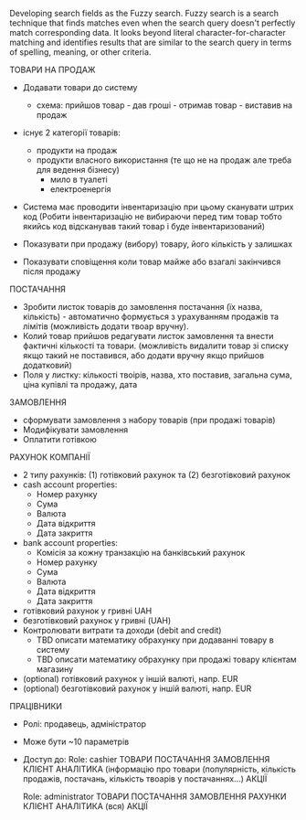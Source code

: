 Developing search fields as the Fuzzy search. Fuzzy search is a search technique that finds matches even when the search query doesn't perfectly match corresponding data. It looks beyond literal character-for-character matching and identifies results that are similar to the search query in terms of spelling, meaning, or other criteria.


ТОВАРИ НА ПРОДАЖ

- Додавати товари до систему
  - схема: прийшов товар - дав гроші - отримав товар - виставив на продаж
- існує 2 категорії товарів:
  - продукти на продаж
  - продукти власного використання (те що не на продаж але треба для ведення бізнесу)
    - мило в туалеті
    - електроенергія

- Система має проводити інвентаризацію при цьому сканувати штрих код (Робити інвентаризацію не вибираючи перед тим товар тобто якийсь код відсканував такий товар і буде інвентаризований)
- Показувати при продажу (вибору) товару, його кількість у залишках
- Показувати сповіщення коли товар майже або взагалі закінчився після продажу

ПОСТАЧАННЯ

- Зробити листок товарів до замовлення постачання (їх назва, кількість) - автоматично формується з урахуванням продажів та лімітів (можливість додати твоар вручну).
- Колий товар прийшов редагувати листок замовлення та внести фактичні кількості та товари. (можливість видалити товар зі списку якщо такий не поставився, або додати вручну якщо прийшов додатковий)
- Поля у листку: кількості твоірів, назва, хто поставив, загальна сума, ціна купівлі та продажу, дата

ЗАМОВЛЕННЯ

- сформувати замовлення з набору товарів (при продажі товарів)
- Модифікувати замовлення
- Оплатити готівкою

РАХУНОК КОМПАНІЇ

- 2 типу рахунків: (1) готівковий рахунок та (2) безготівковий рахунок
- cash account properties:
  - Номер рахунку
  - Сума
  - Валюта
  - Дата відкриття
  - Дата закриття
- bank account properties:
  - Комісія за кожну транзакцію на банківський рахунок
  - Номер рахунку
  - Сума
  - Валюта
  - Дата відкриття
  - Дата закриття
- готівковий рахунок у гривні UAH
- безготівковий рахунок у гривні (UAH)
- Контролювати витрати та доходи (debit and credit)
  - TBD описати математику обрахунку при додаванні товару в систему
  - TBD описати математику обрахунку при продажі товару клієнтам магазину 
- (optional) готівковий рахунок у іншій валюті, напр. EUR
- (optional) безготівковий рахунок у іншій валюті, напр. EUR

ПРАЦІВНИКИ

- Ролі: продавець, адміністратор
- Може бути ~10 параметрів
- Доступ до:
  Role: cashier
    ТОВАРИ
    ПОСТАЧАННЯ
    ЗАМОВЛЕННЯ
    КЛІЄНТ
    АНАЛІТИКА (інформацію про товари (популярність, кількість продажів, постачань, кількість твоарів у постачаннях...)
    АКЦІЇ

  Role: administrator
    ТОВАРИ
    ПОСТАЧАННЯ
    ЗАМОВЛЕННЯ
    РАХУНКИ
    КЛІЄНТ
    АНАЛІТИКА (вся)
    АКЦІЇ
